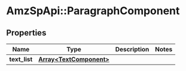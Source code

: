 # AmzSpApi::ParagraphComponent

## Properties
Name | Type | Description | Notes
------------ | ------------- | ------------- | -------------
**text_list** | [**Array&lt;TextComponent&gt;**](TextComponent.md) |  | 

